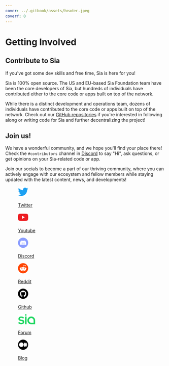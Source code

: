 ```yaml
---
cover: ../.gitbook/assets/header.jpeg
coverY: 0
---
```


# Getting Involved

## Contribute to Sia

If you've got some dev skills and free time, Sia is here for you!

Sia is 100% open source. The US and EU-based Sia Foundation team have been the core developers of Sia, but hundreds of individuals have contributed either to the core code or apps built on top of the network.

While there is a distinct development and operations team, dozens of individuals have contributed to the core code or apps built on top of the network. Check out our [GitHub repositories](https://github.com/SiaFoundation) if you're interested in following along or writing code for Sia and further decentralizing the project!

## Join us!

We have a wonderful community, and we hope you'll find your place there! Check the `#contributors` channel in [Discord](https://discord.com) to say "Hi", ask questions, or get opinions on your Sia-related code or app.

Join our socials to become a part of our thriving community, where you can actively engage with our ecosystem and fellow members while staying updated with the latest content, news, and developments!

<div data-full-width="false">

<figure><img src="../.gitbook/assets/twiiter_social_icon.png" alt="" width="32"><figcaption><p><a href="https://twitter.com/Sia__Foundation">Twitter</a></p></figcaption></figure>

 

<figure><img src="../.gitbook/assets/youtube_social_icon.png" alt="" width="32"><figcaption><p><a href="https://www.youtube.com/@SiaTVOfficial/playlists">Youtube</a></p></figcaption></figure>

 

<figure><img src="../.gitbook/assets/discord_social_icon.png" alt="" width="32"><figcaption><p><a href="https://discord.com/invite/sia">Discord</a></p></figcaption></figure>

 

<figure><img src="../.gitbook/assets/reddit_social_icon.png" alt="" width="32"><figcaption><p><a href="https://www.reddit.com/r/siacoin">Reddit</a></p></figcaption></figure>

 

<figure><img src="../.gitbook/assets/287725_github_icon.png" alt="" width="32"><figcaption><p><a href="https://github.com/SiaFoundation">Github</a></p></figcaption></figure>

 

<figure><img src="../.gitbook/assets/siaforum_social_icon.png" alt="" width="54"><figcaption><p><a href="https://forum.sia.tech">Forum</a></p></figcaption></figure>

 

<figure><img src="../.gitbook/assets/medium_social_icon.png" alt="" width="32"><figcaption><p><a href="https://blog.sia.tech">Blog</a></p></figcaption></figure>

</div>

&#x20;
